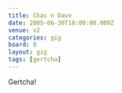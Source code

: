 ```yaml
---
title: Chas n Dave
date: 2005-06-30T18:00:00.000Z
venue: v2
categories: gig
board: 8
layout: gig
tags: [gertcha]
---
```

Gertcha!